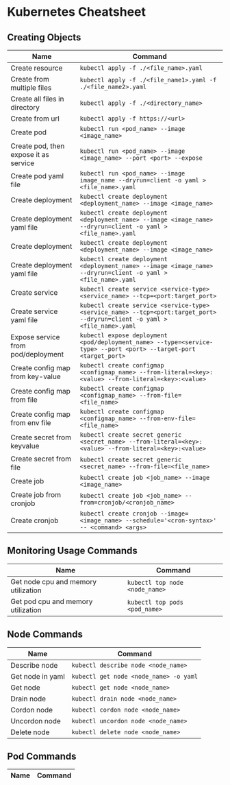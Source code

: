 # Kubernetes Cheatsheet

## Creating Objects

| Name | Command |
| --- | --- |
| Create resource | `kubectl apply -f ./<file_name>.yaml `| 
| Create from multiple files | `kubectl apply -f ./<file_name1>.yaml -f ./<file_name2>.yaml` |
| Create all files in directory | `kubectl apply -f ./<directory_name>` |
| Create from url | `kubectl apply -f https://<url>` |
| Create pod | `kubectl run <pod_name> --image <image_name>` |
| Create pod, then expose it as service | `kubectl run <pod_name> --image <image_name> --port <port> --expose` |
| Create pod yaml file | `kubectl run <pod_name> --image image_name --dryrun=client -o yaml > <file_name>.yaml` |
| Create deployment | `kubectl create deployment <deployment_name> --image <image_name>` |
| Create deployment yaml file | `kubectl create deployment <deployment_name> --image <image_name> --dryrun=client -o yaml > <file_name>.yaml` |
| Create deployment | `kubectl create deployment <deployment_name> --image <image_name>` |
| Create deployment yaml file | `kubectl create deployment <deployment_name> --image <image_name> --dryrun=client -o yaml > <file_name>.yaml` |
| Create service | `kubectl create service <service-type> <service_name> --tcp=<port:target_port>` |
| Create service yaml file | `kubectl create service <service-type> <service_name> --tcp=<port:target_port> --dryrun=client -o yaml > <file_name>.yaml` |
| Expose service from pod/deployment | `kubectl expose deployment <pod/deployment_name> --type=<service-type> --port <port> --target-port <target_port>` |
| Create config map from key-value | `kubectl create configmap <configmap_name> --from-literal=<key>:<value> --from-literal=<key>:<value>` |
| Create config map from file | `kubectl create configmap <configmap_name> --from-file=<file_name>` |
| Create config map from env file | `kubectl create configmap <configmap_name> --from-env-file=<file_name>` |
| Create secret from keyvalue | `kubectl create secret generic <secret_name> --from-literal=<key>:<value> --from-literal=<key>:<value>` |
| Create secret from file | `kubectl create secret generic <secret_name> --from-file=<file_name>` |
| Create job | `kubectl create job <job_name> --image <image_name>` |
| Create job from cronjob | `kubectl create job <job_name> --from=cronjob/<cronjob_name>` |
| Create cronjob | ```kubectl create cronjob --image=<image_name> --schedule='<cron-syntax>' -- <command> <args>``` |

## Monitoring Usage Commands

| Name | Command |  
| --- | --- |
| Get node cpu and memory utilization | `kubectl top node <node_name>` |
| Get pod cpu and memory utilization | `kubectl top pods <pod_name>` |

## Node Commands

| Name | Command |
| --- | --- |
| Describe node | `kubectl describe node <node_name>` |
| Get node in yaml | `kubectl get node <node_name> -o yaml` |
| Get node  | `kubectl get node <node_name>` |
| Drain node | `kubectl drain node <node_name>` |
| Cordon node | `kubectl cordon node <node_name>` |
| Uncordon node | `kubectl uncordon node <node_name>` |
| Delete node | `kubectl delete node <node_name>` |

## Pod Commands

| Name | Command |
| --- | --- |